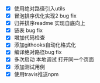 - [X] 使用绝对路径引入utils
- [X] 冒泡排序优化实现2 bug fix
- [X] 归并排序readme 实现自底向上
- [X] 链表 bug fix
- [X] 增加代码检查
- [X] 添加githooks自动化格式化
- [X] 编译绝对路径bug fix
- [X] 多次启动 本地调试 打开同一个页面
- [X] 添加测试用例
- [X] 使用travis推送npm

